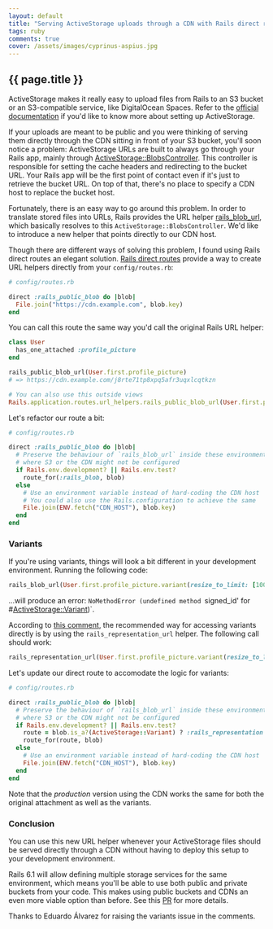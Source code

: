 ```yaml
---
layout: default
title: "Serving ActiveStorage uploads through a CDN with Rails direct routes"
tags: ruby
comments: true
cover: /assets/images/cyprinus-aspius.jpg
---
```


## {{ page.title }}

ActiveStorage makes it really easy to upload files from Rails to an S3 bucket or an S3-compatible service, like DigitalOcean Spaces. Refer to the [official documentation](https://edgeguides.rubyonrails.org/active_storage_overview.html) if you'd like to know more about setting up ActiveStorage.

If your uploads are meant to be public and you were thinking of serving them directly through the CDN sitting in front of your S3 bucket, you'll soon notice a problem: ActiveStorage URLs are built to always go through your Rails app, mainly through [ActiveStorage::BlobsController](https://github.com/rails/rails/blob/bc9fb9cf8b5dbe8ecf399ffd5d48d84bdb96a9db/activestorage/app/controllers/active_storage/blobs_controller.rb#L10-L13). This controller is responsible for setting the cache headers and redirecting to the bucket URL. Your Rails app will be the first point of contact even if it's just to retrieve the bucket URL. On top of that, there's no place to specify a CDN host to replace the bucket host.

Fortunately, there is an easy way to go around this problem. In order to translate stored files into URLs, Rails provides the URL helper [rails_blob_url](https://edgeguides.rubyonrails.org/active_storage_overview.html#linking-to-files), which basically resolves to this `ActiveStorage::BlobsController`. We'd like to introduce a new helper that points directly to our CDN host.

Though there are different ways of solving this problem, I found using Rails direct routes an elegant solution. [Rails direct routes](https://guides.rubyonrails.org/routing.html#direct-routes) provide a way to create URL helpers directly from your `config/routes.rb`:

```ruby
# config/routes.rb

direct :rails_public_blob do |blob|
  File.join("https://cdn.example.com", blob.key)
end
```

You can call this route the same way you'd call the original Rails URL helper:

```ruby
class User
  has_one_attached :profile_picture
end

rails_public_blob_url(User.first.profile_picture)
# => https://cdn.example.com/j8rte71tp8xpq5afr3uqxlcqtkzn

# You can also use this outside views
Rails.application.routes.url_helpers.rails_public_blob_url(User.first.profile_picture)
```

Let's refactor our route a bit:

```ruby
# config/routes.rb

direct :rails_public_blob do |blob|
  # Preserve the behaviour of `rails_blob_url` inside these environments
  # where S3 or the CDN might not be configured
  if Rails.env.development? || Rails.env.test?
    route_for(:rails_blob, blob)
  else
    # Use an environment variable instead of hard-coding the CDN host
    # You could also use the Rails.configuration to achieve the same
    File.join(ENV.fetch("CDN_HOST"), blob.key)
  end
end
```

### Variants

If you're using variants, things will look a bit different in your development environment. Running the following code:

```ruby
rails_blob_url(User.first.profile_picture.variant(resize_to_limit: [100, 100]).processed)
```

...will produce an error: `NoMethodError (undefined method `signed_id' for #<ActiveStorage::Variant>)`.

According to [this comment](https://github.com/rails/rails/issues/32500#issuecomment-380004250), the recommended way for accessing variants directly is by using the `rails_representation_url` helper. The following call should work:

```ruby
rails_representation_url(User.first.profile_picture.variant(resize_to_limit: [100, 100]).processed)
```

Let's update our direct route to accomodate the logic for variants:

```ruby
# config/routes.rb

direct :rails_public_blob do |blob|
  # Preserve the behaviour of `rails_blob_url` inside these environments
  # where S3 or the CDN might not be configured
  if Rails.env.development? || Rails.env.test?
    route = blob.is_a?(ActiveStorage::Variant) ? :rails_representation : :rails_blob
    route_for(route, blob)
  else
    # Use an environment variable instead of hard-coding the CDN host
    File.join(ENV.fetch("CDN_HOST"), blob.key)
  end
end
```

Note that the *production* version using the CDN works the same for both the original attachment as well as the variants.

### Conclusion

You can use this new URL helper whenever your ActiveStorage files should be served directly through a CDN without having to deploy this setup to your development environment.

Rails 6.1 will allow defining multiple storage services for the same environment, which means you'll be able to use both public and private buckets from your code. This makes using public buckets and CDNs an even more viable option than before. See this [PR](https://github.com/rails/rails/pull/34935) for more details.

Thanks to Eduardo  Álvarez for raising the variants issue in the comments.
